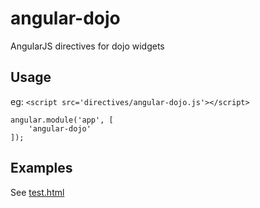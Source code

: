 angular-dojo
============

AngularJS directives for dojo widgets

Usage
-----
eg:
```<script src='directives/angular-dojo.js'></script>```

```
angular.module('app', [
	'angular-dojo'
]);
```

Examples
--------
See [test.html](https://github.com/amaury-d/angular-dojo/blob/master/test.html)
